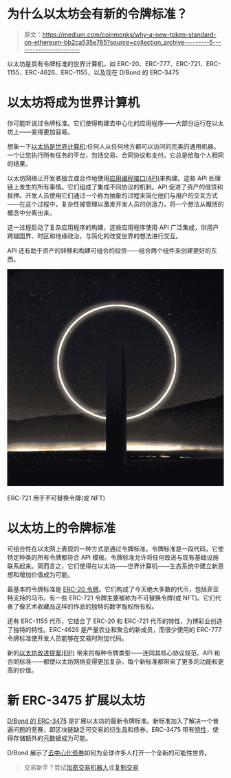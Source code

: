 # 为什么以太坊会有新的令牌标准？

> 原文：<https://medium.com/coinmonks/why-a-new-token-standard-on-ethereum-bb2ca535e765?source=collection_archive---------5----------------------->

以太坊是具有令牌标准的世界计算机，如 ERC-20、ERC-777、ERC-721、ERC-1155、ERC-4626、ERC-1155，以及现在 D/Bond 的 ERC-3475

# 以太坊将成为世界计算机

你可能听说过令牌标准。它们使得构建去中心化的应用程序——大部分运行在以太坊上——变得更加容易。

想象一下[以太坊是世界计算机](https://change.is/video/ethereum-the-world-computer-featuring-dr-gavin-wood):任何人从任何地方都可以访问的完美的通用机器。一个让您执行所有任务的平台，包括交易、合同协议和支付。它总是给每个人相同的结果。

以太坊网络让开发者独立或合作地使用[应用编程接口(API)](https://docs.ethers.io/v4/api.html)来构建。这些 API 处理链上发生的所有事情。它们组成了集成不同协议的机制。API 促进了资产的借贷和抵押。开发人员使用它们通过一个称为抽象的过程来简化他们与用户的交互方式——在这个过程中，复杂性被管理以激发开发人员的创造力，将一个想法从概括的概念中分离出来。

这一过程启动了复杂应用程序的构建，这些应用程序使用 API 广泛集成，供用户跨越国界、时区和地缘政治，与简化的改变世界的想法进行交互。

API 还有助于资产的转移和构建可组合的投资——组合两个组件来创建更好的东西。

![](img/4ff9faf900c702db09a85d0ae13c970d.png)

ERC-721 用于不可替换令牌(或 NFT)

# 以太坊上的令牌标准

可组合性在以太网上表现的一种方式是通过令牌标准。令牌标准是一段代码，它使特定种类的所有令牌都符合 API 模板。令牌标准允许将任何改进与现有基础设施联系起来。简而言之，它们使得在以太坊——世界计算机——生态系统中建立新思想和增加价值成为可能。

最基本的令牌标准是 [ERC-20 令牌](https://ethereum.org/en/developers/docs/standards/tokens/erc-20/)。它们构成了今天绝大多数的代币，包括菲亚特支持的马币。有一些 ERC-721 令牌主要被称为不可替换令牌(或 NFT)。它们代表了像艺术收藏品这样的作品的独特的数字版权所有权。

还有 ERC-1155 代币，它结合了 ERC-20 和 ERC-721 代币的特性，为博彩业创造了独特的特性。ERC-4626 是产量农业和聚合的新成员，而很少使用的 ERC-777 令牌标准使开发人员能够在交易时附加代码。

新的[以太坊改进提案(EIP)](https://eips.ethereum.org/) 带来的每种令牌类型——连同其核心协议规范、API 和合同标准——都使以太坊网络变得更加复杂。每个新标准都带来了更多的功能和更高的价值。

# 新 ERC-3475 扩展以太坊

[D/Bond 的 ERC-3475](https://eips.ethereum.org/EIPS/eip-3475) 是扩展以太坊的最新令牌标准。新标准加入了解决一个普遍问题的竞赛，即区块链缺乏可交易的衍生品和债券。ERC-3475 带有[特性](/coinmonks/the-d-bonds-eip-3475-process-explained-4d03442cbab)，使得存储额外的元数据成为可能。

D/Bond 展示了[去中心化债券](https://www.themetaroy.com/decentralized-bonds/)如何为全球许多人打开一个全新的可能性世界。

> 交易新手？尝试[加密交易机器人](/coinmonks/crypto-trading-bot-c2ffce8acb2a)或[复制交易](/coinmonks/top-10-crypto-copy-trading-platforms-for-beginners-d0c37c7d698c)